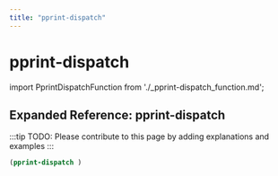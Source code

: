 ```yaml
---
title: "pprint-dispatch"
---
```


# pprint-dispatch

import PprintDispatchFunction from './_pprint-dispatch_function.md';

<PprintDispatchFunction />

## Expanded Reference: pprint-dispatch

:::tip
TODO: Please contribute to this page by adding explanations and examples
:::

```lisp
(pprint-dispatch )
```

